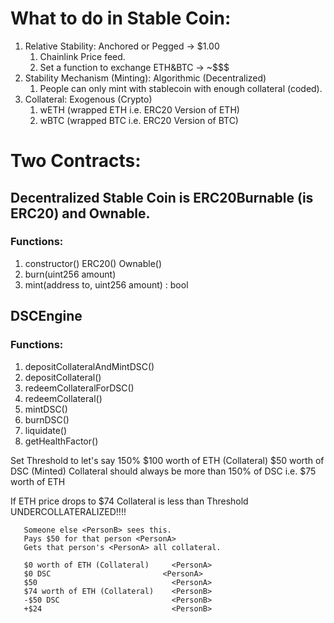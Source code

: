 # What to do in Stable Coin:

1. Relative Stability: Anchored or Pegged -> $1.00
   1. Chainlink Price feed.
   2. Set a function to exchange ETH&BTC -> ~$$$
2. Stability Mechanism (Minting): Algorithmic (Decentralized)
   1. People can only mint with stablecoin with enough collateral (coded).
3. Collateral: Exogenous (Crypto)
   1. wETH (wrapped ETH i.e. ERC20 Version of ETH)
   2. wBTC (wrapped BTC i.e. ERC20 Version of BTC)

# Two Contracts:

## Decentralized Stable Coin is ERC20Burnable (is ERC20) and Ownable.

   ### Functions:

   1. constructor() ERC20() Ownable()
   2. burn(uint256 amount)
   3. mint(address to, uint256 amount) : bool

## DSCEngine

  ### Functions:

   1. depositCollateralAndMintDSC()
   2. depositCollateral()
   3. redeemCollateralForDSC()
   4. redeemCollateral()
   5. mintDSC()
   6. burnDSC()
   7. liquidate()
   8. getHealthFactor()

Set Threshold to let's say 150%
$100 worth of ETH (Collateral) <PersonA>
$50 worth of DSC (Minted) <PersonA>
Collateral should always be more than 150% of DSC i.e. $75 worth of ETH

If ETH price drops to $74
Collateral is less than Threshold
UNDERCOLLATERALIZED!!!!

```
   Someone else <PersonB> sees this.
   Pays $50 for that person <PersonA>
   Gets that person's <PersonA> all collateral.

   $0 worth of ETH (Collateral)     <PersonA>
   $0 DSC                         <PersonA>
   $50                              <PersonA>
   $74 worth of ETH (Collateral)    <PersonB>
   -$50 DSC                         <PersonB>
   +$24                             <PersonB>
```
